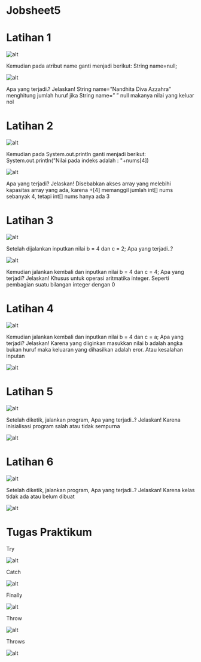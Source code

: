 # Jobsheet5

# Latihan 1

![alt](https://github.com/nandhitadvz/Jobsheet5/blob/master/lat1.JPG)

Kemudian pada atribut name ganti menjadi berikut: String name=null;

![alt](https://github.com/nandhitadvz/Jobsheet5/blob/master/lat1b.JPG)

Apa yang terjadi.? Jelaskan! String name=”Nandhita Diva Azzahra” menghitung jumlah huruf jika String name=” ” null makanya nilai yang keluar nol

# Latihan 2

![alt](https://github.com/nandhitadvz/Jobsheet5/blob/master/lat2.JPG)

Kemudian pada System.out.println ganti menjadi berikut: System.out.println("Nilai pada indeks adalah : "+nums[4]) 

![alt](https://github.com/nandhitadvz/Jobsheet5/blob/master/lat2b.JPG)

Apa yang terjadi? Jelaskan! Disebabkan akses array yang melebihi kapasitas array yang ada,  karena +[4] memanggil jumlah int[] nums sebanyak 4, tetapi int[] nums hanya ada 3

# Latihan 3

![alt](https://github.com/nandhitadvz/Jobsheet5/blob/master/lat3.JPG)

Setelah dijalankan inputkan nilai b = 4 dan c = 2; Apa yang terjadi..? 

![alt](https://github.com/nandhitadvz/Jobsheet5/blob/master/lat3b.JPG)

Kemudian jalankan kembali dan inputkan nilai b = 4 dan c = 4; Apa yang terjadi? Jelaskan! Khusus untuk operasi aritmatika integer. Seperti pembagian suatu bilangan integer dengan 0

# Latihan 4

![alt](https://github.com/nandhitadvz/Jobsheet5/blob/master/lat4.JPG)

Kemudian jalankan kembali dan inputkan nilai b = 4 dan c = a; Apa yang terjadi? Jelaskan!	Karena yang diiginkan masukkan nilai b adalah angka bukan huruf maka keluaran yang dihasilkan adalah eror. Atau kesalahan inputan

![alt](https://github.com/nandhitadvz/Jobsheet5/blob/master/lat4b.JPG)

# Latihan 5

![alt](https://github.com/nandhitadvz/Jobsheet5/blob/master/lat5.JPG)

Setelah diketik, jalankan program, Apa yang terjadi..? Jelaskan! Karena inisialisasi program salah atau tidak sempurna

![alt](https://github.com/nandhitadvz/Jobsheet5/blob/master/lat5b.JPG)

# Latihan 6

![alt](https://github.com/nandhitadvz/Jobsheet5/blob/master/lat6.JPG)

Setelah diketik, jalankan program, Apa yang terjadi..? Jelaskan! Karena kelas tidak ada atau belum dibuat

![alt](https://github.com/nandhitadvz/Jobsheet5/blob/master/latgb.JPG)

# Tugas Praktikum

Try

![alt](https://github.com/nandhitadvz/Jobsheet5/blob/master/try.JPG)

Catch

![alt](https://github.com/nandhitadvz/Jobsheet5/blob/master/catch.JPG)

Finally

![alt](https://github.com/nandhitadvz/Jobsheet5/blob/master/finally.JPG)

Throw

![alt](https://github.com/nandhitadvz/Jobsheet5/blob/master/throw.JPG)

Throws

![alt](https://github.com/nandhitadvz/Jobsheet5/blob/master/throws.JPG)
